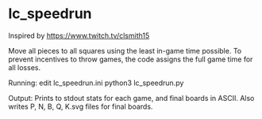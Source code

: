 # lc_speedrun

Inspired by https://www.twitch.tv/clsmith15

Move all pieces to all squares using the least in-game time possible.
To prevent incentives to throw games, the code assigns the full game time for all losses.

Running:
edit lc_speedrun.ini
python3 lc_speedrun.py

Output:
Prints to stdout stats for each game, and final boards in ASCII.
Also writes P, N, B, Q, K.svg files for final boards.


